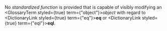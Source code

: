  



No *standardized function* is provided that is capable of visibly modifying an <GlossaryTerm styled={true} term={"object"}><i>object</i></GlossaryTerm> with regard to <DictionaryLink styled={true} term={"eq"}><b>eq</b></DictionaryLink> or <DictionaryLink styled={true} term={"eql"}><b>eql</b></DictionaryLink>. 



